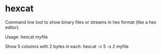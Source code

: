 hexcat
======

Command line tool to show binary files or streams in hex format (like a hex editor).

Usage:
  hexcat myfile

Show 5 columns with 2 bytes in each:
  hexcat -c 5 -s 2 myfile
